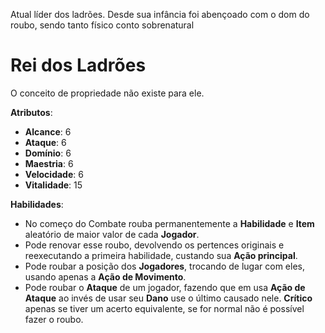 Atual líder dos ladrões. Desde sua infância foi abençoado com o dom do roubo, sendo tanto físico conto sobrenatural
# Rei dos Ladrões

O conceito de propriedade não existe para ele.

**Atributos**:
* **Alcance**: 6
* **Ataque**: 6
* **Domínio**: 6
* **Maestria**: 6
* **Velocidade**: 6
* **Vitalidade**: 15

**Habilidades**:
* No começo do Combate rouba permanentemente a **Habilidade** e **Item** aleatório de maior valor de cada **Jogador**.
* Pode renovar esse roubo, devolvendo os pertences originais e reexecutando a primeira habilidade, custando sua **Ação principal**.
* Pode roubar a posição dos **Jogadores**, trocando de lugar com eles, usando apenas a **Ação de Movimento**.
* Pode roubar o **Ataque** de um jogador, fazendo que em usa **Ação de Ataque** ao invés de usar seu **Dano** use o último causado nele. **Crítico** apenas se tiver um acerto equivalente, se for normal não é possível fazer o roubo.